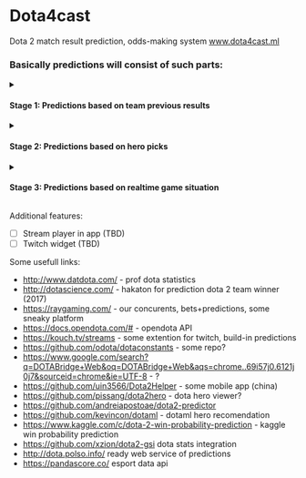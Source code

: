 # Dota4cast
Dota 2 match result prediction, odds-making system  www.dota4cast.ml

<h3> Basically predictions will consist of such parts: </h3>

<details>
  <summary><h4>Stage 1: Predictions based on team previous results </h4></summary>
 <br>
  
- [ ]  Neural network trained on statistic in team professional performance. (Done v0.1)
  
Additional features:

- [ ] Track each player separately, might be useful if roster changes, etc (TBD) 

- [ ] Track 3rd party predictions from the channels, groups, noticeable analytics, compile them in one and compare with ours (TBD)  
</details>

<details>
  <summary><h4>Stage 2: Predictions based on hero picks  </h4></summary>
  <br>
Example (TBD):

![game1-draft](https://user-images.githubusercontent.com/26335004/60399040-b5782f00-9b67-11e9-9649-0ffb607b55a6.png)

- [ ] Add here pick suggestion(TBD) 
</details>

<details>
  <summary><h4>Stage 3: Predictions based on realtime game situation  </h4></summary>
  <br>
In-game live prediction, base on the situation, networth, heroes,... (TBD)
</details>

Additional features:
- [ ] Stream player in app (TBD)
- [ ] Twitch widget (TBD)

Some usefull links:
- http://www.datdota.com/  - prof dota statistics 
- http://dotascience.com/  - hakaton for prediction dota 2 team winner (2017)
- https://raygaming.com/   - our concurents, bets+predictions, some sneaky platform
- https://docs.opendota.com/# - opendota API
- https://kouch.tv/streams  - some extention for twitch, build-in predictions
- https://github.com/odota/dotaconstants - some repo?
- https://www.google.com/search?q=DOTABridge+Web&oq=DOTABridge+Web&aqs=chrome..69i57j0.6121j0j7&sourceid=chrome&ie=UTF-8 - ?
- https://github.com/uin3566/Dota2Helper - some mobile app (china)
- https://github.com/pissang/dota2hero - dota hero viewer? 
- https://github.com/andreiapostoae/dota2-predictor 
- https://github.com/kevincon/dotaml - dotaml hero recomendation 
- https://www.kaggle.com/c/dota-2-win-probability-prediction - kaggle win probability prediction
- https://github.com/xzion/dota2-gsi dota stats integration
- http://dota.polso.info/ ready web service of predictions 
- https://pandascore.co/ esport data api
